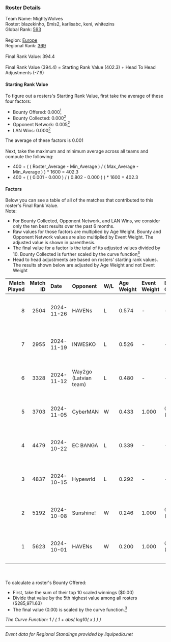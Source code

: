 ### Roster Details<br />
Team Name: MightyWolves<br />
Roster: blazekinho, Emis2, karlisabc, keni, whitezins<br />
Global Rank: [593](../../standings_global_2025_02_28.md)<br />
<br />
Region: [Europe]( ../../standings_europe_2025_02_28.md)<br />
Regional Rank: [369]( ../../standings_europe_2025_02_28.md)<br />
<br />
Final Rank Value:  394.4<br />
<br />
Final Rank Value (394.4) = Starting Rank Value (402.3) + Head To Head Adjustments (-7.9)<br />

#### Starting Rank Value<br />
To figure out a rosters's Starting Rank Value, first take the average of these four factors:<br />
- Bounty Offered: 0.000[<sup>1</sup>](#table2)
- Bounty Collected: 0.000[<sup>2</sup>](#table1)
- Opponent Network: 0.005[<sup>2</sup>](#table1)
- LAN Wins: 0.000[<sup>2</sup>](#table1)

The average of these factors is 0.001<br />
<br />
Next, take the maximum and minimum average across all teams and compute the following:<br />
- 400 + ( ( Roster_Average - Min_Average ) / ( Max_Average - Min_Average ) ) * 1600 = 402.3
- 400 + ( ( 0.001 - 0.000 ) / ( 0.802 - 0.000 ) ) * 1600 = 402.3


#### Factors<br />
Below you can see a table of all of the matches that contributed to this roster's Final Rank Value.<br />
Note:<br />

- For Bounty Collected, Opponent Network, and LAN Wins, we consider only the ten best results over the past 6 months.
- Raw values for those factors are multiplied by Age Weight. Bounty and Opponent Network values are also multiplied by Event Weight. The adjusted value is shown in parenthesis.
- The final value for a factor is the total of its adjusted values divided by 10. Bounty Collected is further scaled by the curve function[<sup>3</sup>](#curveFunction)
- Head to head adjustments are based on rosters' starting rank values. The results shown below are adjusted by Age Weight and not Event Weight
<span id="table1"></span><br />


| Match Played | Match ID | Date       | Opponent              | W/L | Age Weight | Event Weight | Bounty Collected | Opponent Network | LAN Wins  | H2H Adj. | Roster                                        |
| -: | -: | :- | :- | :- | :- | :- | :- | :- | :- | -: | :- |
|            8 |     2504 | 2024-11-26 | HAVENs                | L   | 0.574      | -            | -                | -                | -         |    -8.37 | blazekinho, Emis2, karlisabc, keni, whitezins |
|            7 |     2955 | 2024-11-19 | INWESKO               | L   | 0.526      | -            | -                | -                | -         |    -6.30 | blazekinho, Emis2, karlisabc, keni, whitezins |
|            6 |     3328 | 2024-11-12 | Way2go (Latvian team) | L   | 0.480      | -            | -                | -                | -         |    -3.48 | blazekinho, Emis2, karlisabc, keni, whitezins |
|            5 |     3703 | 2024-11-05 | CyberMAN              | W   | 0.433      | 1.000        | 0.000 (0.000)    | 0.063 (0.027)    | 0 (0.000) |     8.34 | blazekinho, Emis2, karlisabc, keni, whitezins |
|            4 |     4479 | 2024-10-22 | EC BANGA              | L   | 0.339      | -            | -                | -                | -         |    -3.53 | blazekinho, Emis2, karlisabc, keni, whitezins |
|            3 |     4837 | 2024-10-15 | Hypewrld              | L   | 0.292      | -            | -                | -                | -         |    -1.53 | blazekinho, Emis2, karlisabc, keni, whitezins |
|            2 |     5192 | 2024-10-08 | Sunshine!             | W   | 0.246      | 1.000        | 0.000 (0.000)    | 0.000 (0.000)    | 0 (0.000) |     3.78 | blazekinho, Emis2, karlisabc, keni, whitezins |
|            1 |     5623 | 2024-10-01 | HAVENs                | W   | 0.200      | 1.000        | 0.000 (0.000)    | 0.097 (0.019)    | 0 (0.000) |     3.17 | blazekinho, Emis2, karlisabc, keni, whitezins |

<br />
<span id="table2"></span><br />
To calculate a roster's Bounty Offered:<br />

- First, take the sum of their top 10 scaled winnings ($0.00)
- Divide that value by the 5th highest value among all rosters ($285,971.63)
- The final value (0.00) is scaled by the curve function.[<sup>3</sup>](#curveFunction)

<span id="curveFunction"></span>_The Curve Function: 1 / ( 1 + abs( log10( x ) ) )_<br />

---
_Event data for Regional Standings provided by liquipedia.net_<br />
